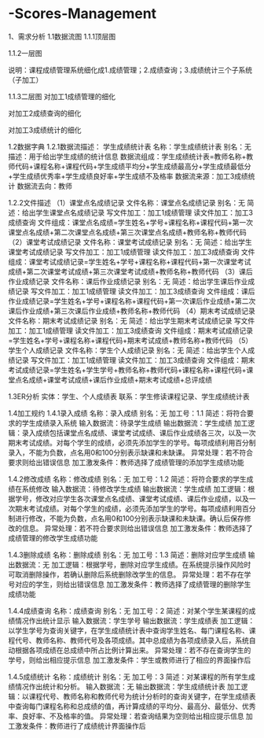 # -Scores-Management
1、需求分析
1.1数据流图
1.1.1顶层图


1.1.2一层图

说明：课程成绩管理系统细化成1.成绩管理；2.成绩查询；3.成绩统计三个子系统（子加工）


1.1.3二层图
对加工1成绩管理的细化

对加工2成绩查询的细化

对加工3成绩统计的细化



1.2数据字典
1.2.1数据流描述：
学生成绩统计表
名称：学生成绩统计表
别名：无
描述：用于给出学生成绩的统计信息
数据流组成：学生成绩统计表=教师名称+教师代码+课程名称+课程代码+学生成绩平均分+学生成绩最高分+学生成绩最低分+学生成绩优秀率+学生成绩良好率+学生成绩不及格率
数据流来源：加工3成绩统计
数据流去向：教师

1.2.2文件描述
（1）课堂点名成绩记录
文件名称：课堂点名成绩记录
别名：无
简述：给出学生课堂点名成绩记录
写文件加工：加工1成绩管理
读文件加工：加工3成绩查询
文件组成：课堂点名成绩=学生姓名+学号+课程名称+课程代码+第一次课堂点名成绩+第二次课堂点名成绩+第三次课堂点名成绩+教师名称+教师代码
（2）课堂考试成绩记录
文件名称：课堂考试成绩记录
别名：无
简述：给出学生课堂考试成绩记录
写文件加工：加工1成绩管理
读文件加工：加工3成绩查询
文件组成：课堂考试成绩记录=学生姓名+学号+课程名称+课程代码+第一次课堂考试成绩+第二次课堂考试成绩+第三次课堂考试成绩+教师名称+教师代码
（3）课后作业成绩记录
文件名称：课后作业成绩记录
别名：无
简述：给出学生课后作业成绩记录
写文件加工：加工1成绩管理
读文件加工：加工3成绩查询
文件组成：课后作业成绩记录=学生姓名+学号+课程名称+课程代码+第一次课后作业成绩+第二次课后作业成绩+第三次课后作业成绩+教师名称+教师代码
（4）期末考试成绩记录
文件名称：期末考试成绩记录
别名：无
简述：给出学生期末考试成绩记录
写文件加工：加工1成绩管理
读文件加工：加工3成绩查询
文件组成：期末考试成绩记录=学生姓名+学号+课程名称+课程代码+期末考试成绩+教师名称+教师代码
（5）学生个人成绩记录
文件名称：学生个人成绩记录
别名：无
简述：给出学生个人成绩记录
写文件加工：加工1成绩管理
读文件加工：加工3成绩查询
文件组成：期末考试成绩记录=学生姓名+学生学号+教师名称+教师代码+课程名称+课程代码+课堂点名成绩+课堂考试成绩+课后作业成绩+期末考试成绩+总评成绩




1.3ER分析
实体：学生、个人成绩表
联系：学生修读课程记录、学生成绩统计表


1.4加工规约
1.4.1录入成绩
名称：录入成绩
别名：无
加工号：1.1
简述：将符合要求的学生成绩录入系统
输入数据流：待录学生成绩
输出数据流：学生成绩
加工逻辑：录入成绩包括课堂点名成绩、课堂考试成绩、课后作业成绩各三次，以及一次期末考试成绩。对每个学生的成绩，必须先添加学生的学号。每项成绩利用百分制录入，不能为负数，点名用0和100分别表示缺课和未缺课。
异常处理：若不符合要求则给出错误信息
加工激发条件：教师选择了成绩管理的添加学生成绩功能

1.4.2修改成绩
名称：修改成绩
别名：无
加工号：1.2
简述：将符合要求的学生成绩在系统修改
输入数据流：待修改学生成绩
输出数据流：学生成绩
加工逻辑：根据学号，修改对应学生各次课堂点名成绩、课堂考试成绩、课后作业成绩，以及一次期末考试成绩。对每个学生的成绩，必须先添加学生的学号。每项成绩利用百分制进行修改，不能为负数，点名用0和100分别表示缺课和未缺课。确认后保存修改的信息。
异常处理：若不符合要求则给出错误信息
加工激发条件：教师选择了成绩管理的修改学生成绩功能


1.4.3删除成绩
名称：删除成绩
别名：无
加工号：1.3
简述：删除对应学生成绩
输出数据流：无
加工逻辑：根据学号，删除对应学生成绩。在系统提示操作风险时可取消删除操作，若确认删除后系统删除改学生的信息。
异常处理：若不存在学号对应的学生，则给出错误信息
加工激发条件：教师选择了成绩管理的删除学生成绩功能

1.4.4成绩查询
名称：成绩查询
别名：无
加工号：2
简述：对某个学生某课程的成绩情况作出统计显示
输入数据流：学生学号
输出数据流：学生成绩表
加工逻辑：以学生学号为查询关键字，在学生成绩统计表中查询学生姓名、每门课程名称、课程代号、教师名称、教师代号及各项成绩。其中总成绩为各项成绩录入后，系统自动根据各项成绩在总成绩中所占比例计算出来。
异常处理：若不存在查询学生的学号，则给出相应提示信息 
加工激发条件：学生或教师进行了相应的界面操作后

1.4.5成绩统计
名称：成绩统计
别名：无
加工号：3
简述：对某课程的所有学生成绩情况作出统计和分析。
输入数据流：无
输出数据流：学生成绩统计表
加工逻辑：以课程代号、教师名称和教师代号为统计分析时的查询关键字，在学生成绩表中查询每门课程名称和总成绩的值，再计算成绩的平均分、最高分、最低分、优秀率、良好率、不及格率的值。
异常处理：若查询结果为空则给出相应提示信息 
加工激发条件：教师进行了成绩统计界面操作后
